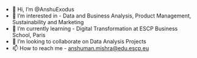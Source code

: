 - 👋 Hi, I’m @AnshuExodus
- 👀 I’m interested in - Data and Business Analysis, Product Management, Sustainability and Marketing
- 🌱 I’m currently learning - Digital Transformation at ESCP Business School, Paris
- 💞️ I’m looking to collaborate on Data Analysis Projects
- 📫 How to reach me - anshuman.mishra@edu.escp.eu
